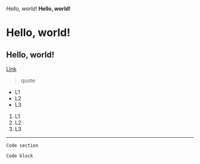 *Hello, world!*
**Hello, world!**
# Hello, world!
## Hello, world!
[Link](https://commonmark.org/help/)
> quote
* L1
* L2
* L3
1. L1
2. L2
3. L3
---
`Code section`

```
Code block
```
